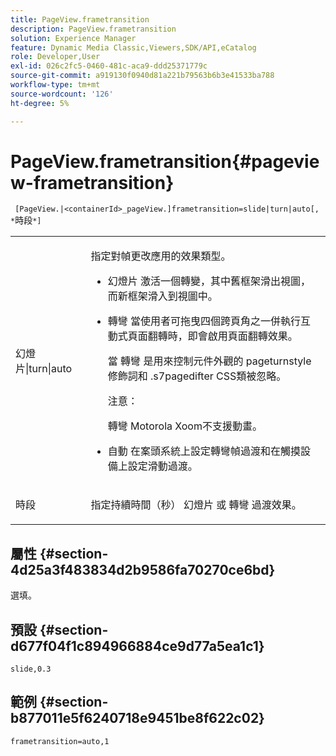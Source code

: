 ```yaml
---
title: PageView.frametransition
description: PageView.frametransition
solution: Experience Manager
feature: Dynamic Media Classic,Viewers,SDK/API,eCatalog
role: Developer,User
exl-id: 026c2fc5-0460-481c-aca9-ddd25371779c
source-git-commit: a919130f0940d81a221b79563b6b3e41533ba788
workflow-type: tm+mt
source-wordcount: '126'
ht-degree: 5%

---
```


# PageView.frametransition{#pageview-frametransition}

` [PageView.|<containerId>_pageView.]frametransition=slide|turn|auto[, *`時段`*]`

<table id="table_625D0EEDA21B46FEA3F5CF7DDF769B50"> 
 <tbody> 
  <tr> 
   <td colname="col1"> <p> <span class="codeph"> 幻燈片|turn|auto</span> </p> </td> 
   <td colname="col2"> <p> 指定對幀更改應用的效果類型。 </p> <p> 
     <ul id="ul_4224B7C2722A4185A8BD48703D019AA1"> 
      <li id="li_8482037F8E1C4F11A84DF51790A073FE"> <p><span class="codeph"> 幻燈片</span> 激活一個轉變，其中舊框架滑出視圖，而新框架滑入到視圖中。 </p> </li> 
      <li id="li_CE9A99564DF348D0A76AB2A5945155A5"> <p><span class="codeph"> 轉彎</span> 當使用者可拖曳四個跨頁角之一併執行互動式頁面翻轉時，即會啟用頁面翻轉效果。 </p> <p>當 <span class="codeph"> 轉彎</span> 是用來控制元件外觀的 <span class="codeph"> pageturnstyle</span> 修飾詞和 <span class="codeph"> .s7pagedifter</span> CSS類被忽略。 </p> <p>注意：  <p><span class="codeph"> 轉彎</span> Motorola Xoom不支援動畫。 </p> </p> </li> 
      <li id="li_79F85B0429CD4B389399FB3823FE767F"> <p> <span class="codeph"> 自動</span> 在案頭系統上設定轉彎幀過渡和在觸摸設備上設定滑動過渡。 </p> </li> 
     </ul> </p> </td> 
  </tr> 
  <tr> 
   <td colname="col1"> <p><span class="codeph"><span class="varname"> 時段</span></span> </p> </td> 
   <td colname="col2"> <p>指定持續時間（秒） <span class="codeph"> 幻燈片</span> 或 <span class="codeph"> 轉彎</span> 過渡效果。 </p> </td> 
  </tr> 
 </tbody> 
</table>

## 屬性 {#section-4d25a3f483834d2b9586fa70270ce6bd}

選填。

## 預設 {#section-d677f04f1c894966884ce9d77a5ea1c1}

`slide,0.3`

## 範例 {#section-b877011e5f6240718e9451be8f622c02}

`frametransition=auto,1`
